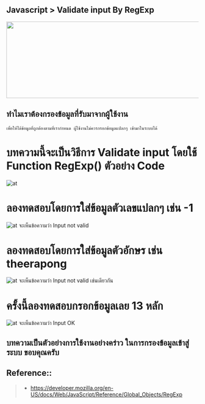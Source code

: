 ## Javascript > Validate input By RegExp

<img align="center" width="600" height="200" src="https://devtech95.github.io/Day1_Validate_input/Pic/Javascript.gif">

##  ทำไมเราต้องกรองข้อมูลที่รับมาจากผู้ใช้งาน
    เพื่อให้ได้ข้อมูลที่ถูกต้องตามที่เรากำหนด ผู้ใช้งานไม่ควรกรอกข้อมูลแปลกๆ เข้ามาในระบบได้

# บทความนี้จะเป็นวิธีการ Validate input โดยใช้ Function RegExp() ตัวอย่าง Code
![at](https://devtech95.github.io/Day1_Validate_input/Pic/CodeRegExp.PNG)

# ลองทดสอบโดยการใส่ข้อมูลตัวเลขแปลกๆ เช่น  -1
![at](https://devtech95.github.io/Day1_Validate_input/Pic/IncorrectRegExp.PNG)
จะเห็นข้อความว่า Input not valid 

# ลองทดสอบโดยการใส่ข้อมูลตัวอักษร เช่น theerapong
![at](https://devtech95.github.io/Day1_Validate_input/Pic/IncorrectRegExp2.PNG)
จะเห็นข้อความว่า Input not valid เช่นเดียวกัน

# ครั้งนี้ลองทดสอบกรอกข้อมูลเลย 13 หลัก
![at](https://devtech95.github.io/Day1_Validate_input/Pic/correctRegExp.PNG)
จะเห็นข้อความว่า Input OK

## บทความเป็นตัวอย่างการใช้งานอย่างคร่าว ในการกรองข้อมูลเข้าสู่ระบบ ขอบคุณครับ


Reference::
---------------------------------------
> - https://developer.mozilla.org/en-US/docs/Web/JavaScript/Reference/Global_Objects/RegExp

